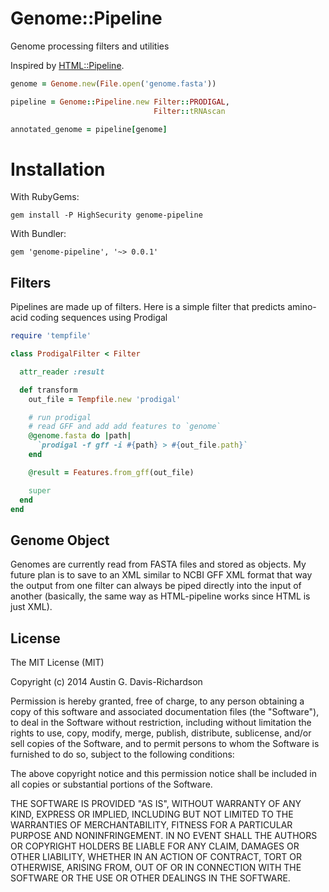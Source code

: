 # Genome::Pipeline

Genome processing filters and utilities

Inspired by [HTML::Pipeline](https://github.com/jch/html-pipeline).

```ruby
genome = Genome.new(File.open('genome.fasta'))

pipeline = Genome::Pipeline.new Filter::PRODIGAL,
                                Filter::tRNAscan

annotated_genome = pipeline[genome]
```

# Installation

With RubyGems:

`gem install -P HighSecurity genome-pipeline`

With Bundler:

`gem 'genome-pipeline', '~> 0.0.1'`

## Filters

Pipelines are made up of filters. Here is a simple filter that predicts
amino-acid coding sequences using Prodigal

```ruby
require 'tempfile'

class ProdigalFilter < Filter

  attr_reader :result

  def transform
    out_file = Tempfile.new 'prodigal'

    # run prodigal
    # read GFF and add add features to `genome`
    @genome.fasta do |path|
      `prodigal -f gff -i #{path} > #{out_file.path}`
    end

    @result = Features.from_gff(out_file)

    super
  end
end
```

## Genome Object

Genomes are currently read from FASTA files and stored as objects. My future
plan is to save to an XML similar to NCBI GFF XML format that way the output
from one filter can always be piped directly into the input of another
(basically, the same way as HTML-pipeline works since HTML is just XML).

## License

The MIT License (MIT)

Copyright (c) 2014 Austin G. Davis-Richardson

Permission is hereby granted, free of charge, to any person obtaining a copy of
this software and associated documentation files (the "Software"), to deal in
the Software without restriction, including without limitation the rights to
use, copy, modify, merge, publish, distribute, sublicense, and/or sell copies of
the Software, and to permit persons to whom the Software is furnished to do so,
subject to the following conditions:

The above copyright notice and this permission notice shall be included in all
copies or substantial portions of the Software.

THE SOFTWARE IS PROVIDED "AS IS", WITHOUT WARRANTY OF ANY KIND, EXPRESS OR
IMPLIED, INCLUDING BUT NOT LIMITED TO THE WARRANTIES OF MERCHANTABILITY, FITNESS
FOR A PARTICULAR PURPOSE AND NONINFRINGEMENT. IN NO EVENT SHALL THE AUTHORS OR
COPYRIGHT HOLDERS BE LIABLE FOR ANY CLAIM, DAMAGES OR OTHER LIABILITY, WHETHER
IN AN ACTION OF CONTRACT, TORT OR OTHERWISE, ARISING FROM, OUT OF OR IN
CONNECTION WITH THE SOFTWARE OR THE USE OR OTHER DEALINGS IN THE SOFTWARE.
